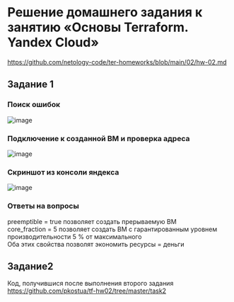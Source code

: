 # Решение домашнего задания к занятию «Основы Terraform. Yandex Cloud»
https://github.com/netology-code/ter-homeworks/blob/main/02/hw-02.md
## Задание 1
### Поиск ошибок
![image](https://github.com/user-attachments/assets/bfbf0af2-142a-46b7-b98c-7d1ebc5b2d81)
### Подключение к созданной ВМ и проверка адреса
![image](https://github.com/user-attachments/assets/46c47039-7001-4f1e-84b6-d6b278a79195)
### Скриншот из консоли яндекса
![image](https://github.com/user-attachments/assets/80709062-534f-4bbf-aa3f-581c49f534d3)
### Ответы на вопросы
preemptible = true позволяет создать прерываемую ВМ  
core_fraction = 5 позволяет создать ВМ с гарантированным уровнем производительности 5 % от максимального  
Оба этих свойства позволят экономить ресурсы = деньги  
## Задание2
Код, получившися после выполнения второго задания https://github.com/pkostua/tf-hw02/tree/master/task2

